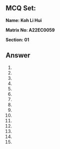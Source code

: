 ## MCQ Set:

**Name: Koh Li Hui**

**Matrix No: A22EC0059**

**Section: 01**

## Answer
1.
2.
3.
4.
5.
6.
7.
8.
9.
10.
11.
12.
13.
14.
15.


